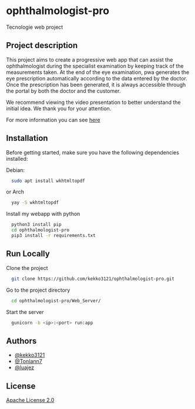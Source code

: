 # ophthalmologist-pro

Tecnologie web project

## Project description

This project aims to create a progressive web app that can assist the ophthalmologist during the specialist examination by keeping track of the measurements taken. At the end of the eye examination, pwa generates the eye prescription automatically according to the data entered by the doctor. Once the prescription has been generated, it is always accessible through the portal by both the doctor and the customer.

We recommend viewing the video presentation to better understand the initial idea.
We thank you for your attention.

For more information you can see [here](https://www.canva.com/design/DAFzecUFK9o/LKdGAOtrRE8llqDKK-iyHQ/edit?utm_content=DAFzecUFK9o&utm_campaign=designshare&utm_medium=link2&utm_source=sharebutton "Project slides")

## Installation

Before getting started, make sure you have the following dependencies installed:

Debian:

```bash
  sudo apt install wkhtmltopdf
```

or Arch

```bash
  yay -S wkhtmltopdf
```

Install my webapp with python

```bash
  python3 install pip
  cd ophthalmologist-pro
  pip3 install -r requirements.txt
```

## Run Locally

Clone the project

```bash
  git clone https://github.com/kekko3121/ophthalmologist-pro.git
```

Go to the project directory

```bash
  cd ophthalmologist-pro/Web_Server/
```

Start the server

```bash
  gunicorn -b <ip>:<port> run:app
```

## Authors

- [@kekko3121](https://github.com/kekko3121)
- [@TonIann7](https://github.com/TonIann7)
- [@luajez](https://github.com/luajez)

## License

[Apache License 2.0](https://www.apache.org/licenses/LICENSE-2.0)